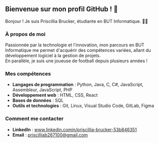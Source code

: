 ## Bienvenue sur mon profil GitHub ! 🌟

Bonjour ! Je suis Priscillia Brucker, étudiante en BUT Informatique. 👩‍💻

### À propos de moi

Passionnée par la technologie et l'innovation, mon parcours en BUT Informatique me permet d'acquérir des compétences variées, allant du développement logiciel à la gestion de projets.\
En parallèle, je suis une joueuse de football depuis plusieurs années !

### Mes compétences

- **Langages de programmation** : Python, Java, C, C#, JavaScript, Assembleur, JavaScript, PHP
- **Développement web** : HTML, CSS, React
- **Bases de données** : SQL
- **Outils et technologies** : Git, Linux, Visual Studio Code, GitLab, Figma

### Comment me contacter

- **LinkedIn** : www.linkedin.comin/priscillia-brucker-53b846351
- **Email** : priscilliab267100@gmail.com

